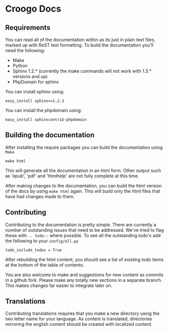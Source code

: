 Croogo Docs
===========

Requirements
------------

You can read all of the documentation within as its just in plain text files, marked up with ReST text formatting.  To build the documentation you'll need the following:

* Make
* Python
* Sphinx 1.2.* (currently the make commands will not work with 1.3.* versions and up)
* PhpDomain for sphinx

You can install sphinx using:

	easy_install sphinx==1.2.3

You can install the phpdomain using:

	easy_install sphinxcontrib-phpdomain

Building the documentation
--------------------------

After installing the require packages you can build the documentation using `Make`

	make html

This will generate all the documentation in an html form.  Other output such as 'epub', 'pdf' and 'htmlhelp' are not fully complete at this time.

After making changes to the documentation, you can build the html version of the docs by using `make html` again.  This will build only the html files that have had changes made to them.


Contributing
------------

Contributing to the documentation is pretty simple. There are currently a number of outstanding issues that need to be addressed.  We've tried to flag these with `.. todo::` where possible.  To see all the outstanding todo's add the following to your `config/all.py`

	todo_include_todos = True

After rebuilding the html content, you should see a list of existing todo items at the bottom of the table of contents.

You are also welcome to make and suggestions for new content as commits in a github fork.  Please make any totally new sections in a separate branch.  This makes changes far easier to integrate later on.

Translations
------------

Contributing translations requires that you make a new directory using the two letter name for your language.  As content is translated, directories mirroring the english content should be created with localized content.


